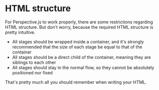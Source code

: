 # HTML structure
For Perspective.js to work properly, there are some restrictions regarding HTML structure. But don't worry, because the required HTML structure is pretty intuitive.

- All stages should be wrapped inside a container, and it's strongly recommended that the size of each stage be equal to that of the container
- All stages should be a direct child of the container, meaning they are siblings to each other
- All stages should stay in the normal flow, so they cannot be absolutely positioned nor fixed

That's pretty much all you should remember when writing your HTML.
